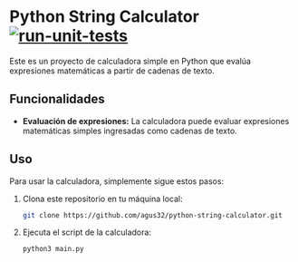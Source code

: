 # Python String Calculator [![run-unit-tests](https://github.com/agus32/python-string-calculator/actions/workflows/push.yml/badge.svg)](https://github.com/agus32/python-string-calculator/actions/workflows/push.yml)

Este es un proyecto de calculadora simple en Python que evalúa expresiones matemáticas a partir de cadenas de texto.

## Funcionalidades

- **Evaluación de expresiones:** La calculadora puede evaluar expresiones matemáticas simples ingresadas como cadenas de texto.

## Uso

Para usar la calculadora, simplemente sigue estos pasos:

1. Clona este repositorio en tu máquina local:

   ```bash
   git clone https://github.com/agus32/python-string-calculator.git
1. Ejecuta el script de la calculadora:

   ```bash
   python3 main.py
